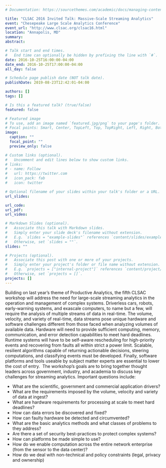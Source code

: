 ```yaml
---
# Documentation: https://sourcethemes.com/academic/docs/managing-content/

title: "CLSAC 2016 Invited Talk: Massive-Scale Streaming Analytics"
event: "Chesepeake Large Scale Analytics Conference"
event_url: "http://www.clsac.org/clsac16.html"
location: "Annapolis, MD"
summary:
abstract:

# Talk start and end times.
#   End time can optionally be hidden by prefixing the line with `#`.
date: 2016-10-25T16:00:00-04:00
date_end: 2016-10-25T17:00:00-04:00
all_day: false

# Schedule page publish date (NOT talk date).
publishDate: 2019-08-23T12:42:01-04:00

authors: []
tags: []

# Is this a featured talk? (true/false)
featured: false

# Featured image
# To use, add an image named `featured.jpg/png` to your page's folder. 
# Focal points: Smart, Center, TopLeft, Top, TopRight, Left, Right, BottomLeft, Bottom, BottomRight.
image:
  caption: ""
  focal_point: ""
  preview_only: false

# Custom links (optional).
#   Uncomment and edit lines below to show custom links.
# links:
# - name: Follow
#   url: https://twitter.com
#   icon_pack: fab
#   icon: twitter

# Optional filename of your slides within your talk's folder or a URL.
url_slides:

url_code:
url_pdf:
url_video:

# Markdown Slides (optional).
#   Associate this talk with Markdown slides.
#   Simply enter your slide deck's filename without extension.
#   E.g. `slides = "example-slides"` references `content/slides/example-slides.md`.
#   Otherwise, set `slides = ""`.
slides: ""

# Projects (optional).
#   Associate this post with one or more of your projects.
#   Simply enter your project's folder or file name without extension.
#   E.g. `projects = ["internal-project"]` references `content/project/deep-learning/index.md`.
#   Otherwise, set `projects = []`.
projects: []
---
```


Building on last year’s theme of Productive Analytics, the fifth CLSAC workshop will address the need for large-scale streaming analytics in the operation and management of complex systems.  Driverless cars, robots, early-warning systems, and exascale computers, to name but a few, will require the analysis of multiple streams of data in real-time.   The volume, velocity, and variety of real-time, data streams pose unique hardware and software challenges different from those faced when analyzing volumes of available data. Hardware will need to provide sufficient computing, memory, communication, and error detection capabilities to meet hard deadlines. Runtime systems will have to be self-aware rescheduling for high-priority events and recovering from faults all within strict a power limit. Scalable, resilient algorithms capable of returning actionable decisions, steering computations, and classifying events must be developed. Finally, software platforms and tools useable by subject matter experts are essential to lower the cost of entry.
​
The workshop’s goals are to bring together thought leaders across government, industry, and academia to discuss key challenges for streaming analytics.  Important questions include: 

* What are the scientific, government and commercial application drivers?
* What are the requirements imposed by the volume, velocity and variety of data at ingest?
* What are hardware requirements for processing at scale to meet hard deadlines?
* How can data errors be discovered and fixed?
* How can faulty hardware be detected and circumvented?
* What are the basic analytics methods and what classes of problems to they address?
* Are there a set of security best-practices to protect complex systems?
* How can platforms be made simple to use?
* How do we enable computation across the entire network enterprise (from the sensor to the data center)?
* How do we deal with non-technical and policy constraints (legal, privacy and ownership)
